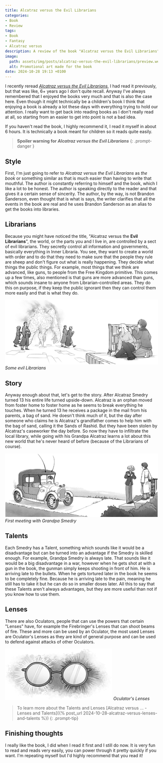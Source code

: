 ```yaml
---
title: Alcatraz versus the Evil Librarians
categories:
- Book
- Review
tags:
- Book
- Fantasy
- Alcatraz versus
description: A review of the book "Alcatraz versus the Evil Librarians"
image:
  path: assets/img/posts/alcatraz-versus-the-evil-librarians/preview.webp
  alt: Promotional art made for the book
date: 2024-10-28 19:13 +0100
---
```

I recently reread [*Alcatraz versus the Evil Librarians*](https://www.goodreads.com/book/show/623976.Alcatraz_Versus_the_Evil_Librarians?from_search=true&from_srp=true&qid=0uUwVhpFtW&rank=1), I had read it previously, but that was like, 6+ years ago I don't quite recall. Anyway I've always remembered that I enjoyed the books very much and that is also the case here. Even though it might technically be a children's book I think that enjoying a book is already a lot these days with everything trying to hold our attention. I really want to get back into reading books as I don't really read at all, so starting from an easier to get into point is not a bad idea.

If you haven't read the book, I highly recommend it, I read it myself in about 6 hours. It is technically a book meant for children so it reads quite easily.

> **Spoiler warning for *Alcatraz versus the Evil Librarians***
{: .prompt-danger }

## Style

First, I'm just going to refer to *Alcatraz versus the Evil Librarians* as *the book* or something similar as that is much easier than having to write that mouthful. The author is constantly referring to himself and the book, which I like a lot to be honest. The author is speaking directly to the reader and that gives it a certain sense of sincerity. The author, by the way, is not Brandon Sanderson, even thought that is what is says, the writer clarifies that all the events in the book are real and he uses Brandon Sanderson as an alias to get the books into libraries.

## Librarians

Because you might have noticed the title, "Alcatraz versus the **Evil Librarians**", the world, or the parts you and I live in, are controlled by a sect of evil librarians. They secretly control all information and governments, basically everything in Inner Libraria. You see, they want to create a world with order and to do that they need to make sure that the people they rule are sheep and don't figure out what is really happening. They decide what things the public things. For example, most things that we think are advanced, like guns, to people from the Free Kingdom primitive. This comes up a few times, also mentioned is that guns are more advanced than guns, which sounds insane to anyone from Librarian-controlled areas. They do this on purpose, if they keep the public ignorant then they can control them more easily and that is what they do.

![Librarians](/assets/img/posts/alcatraz-versus-the-evil-librarians/librarians.jpeg)
_Some evil Librarians_

## Story

Anyway enough about that, let's get to the story. After Alcatraz Smedry turned 13 his entire life turned upside-down. Alcatraz is an orphan moved from foster home to foster home as he seems to break everything he touches. When he turned 13 he receives a package in the mail from his parents, a bag of sand. He doesn't think much of it, but the day after someone who claims he is Alcatraz's grandfather comes to help him with the bag of sand, calling it the Sands of Rashid. But they have been stolen by Alcatraz's caseworker the day before. So now they have to infiltrate the local library, while going with his Grandpa Alcatraz learns a lot about this new world that he's never heard of before (because of the Librarians of course).

![Grandpa Smedry](/assets/img/posts/alcatraz-versus-the-evil-librarians/grandpa.jpeg)
_First meeting with Grandpa Smedry_

## Talents

Each Smedry has a Talent, something which sounds like it would be a disadvantage but can be turned into an advantage if the Smedry is skilled enough. For example, Grandpa Smedry is always late. That sounds like it would be a big disadvantage in a war, however when he gets shot at with a gun in the book, the gunman simply keeps shooting in front of him. He is arriving late to the bullets. When he gets tortured later in the book he seems to be completely fine. Because he is arriving late to the pain, meaning he still has to take it but he can do so in smaller doses later. All this to say that these Talents aren't always advantages, but they are more useful than not if you know how to use them.

## Lenses

There are also Oculators, people that can use the powers that certain "Lenses" have, for example the Firebringer's Lenses that can shoot beams of fire. These and more can be used by an Oculator, the most used Lenses are Oculator's Lenses as they are kind of general purpose and can be used to defend against attacks of other Oculators.

![Oculator's Lenses](/assets/img/posts/alcatraz-versus-the-evil-librarians/occulator_lenses.jpeg)
_Oculator's Lenses_

> To learn more about the Talents and Lenses [Alcatraz versus ... - Lenses and Talents]({% post_url 2024-10-28-alcatraz-versus-lenses-and-talents %})
{: .prompt-tip}

## Finishing thoughts

I really like the book, I did when I read it first and I still do now. It is very fun to read and reads very easily, you can power through it pretty quickly if you want. I'm repeating myself but I'd highly recommend that you read it!
